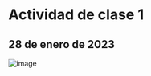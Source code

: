 # Actividad de clase 1

## 28 de enero de 2023

![image](https://user-images.githubusercontent.com/88942550/215282722-1e45b930-dbfe-408f-801f-2ee6c613f091.png)
